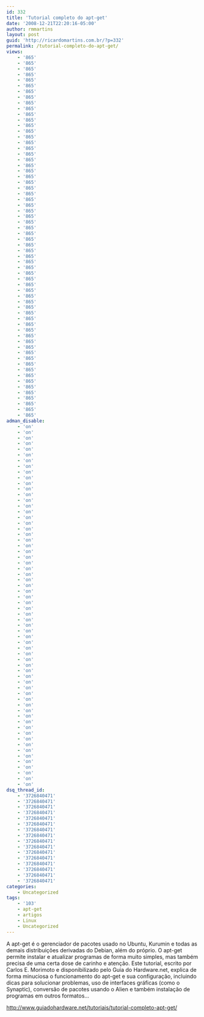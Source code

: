 ```yaml
---
id: 332
title: 'Tutorial completo do apt-get'
date: '2008-12-21T22:20:16-05:00'
author: rmmartins
layout: post
guid: 'http://ricardomartins.com.br/?p=332'
permalink: /tutorial-completo-do-apt-get/
views:
    - '865'
    - '865'
    - '865'
    - '865'
    - '865'
    - '865'
    - '865'
    - '865'
    - '865'
    - '865'
    - '865'
    - '865'
    - '865'
    - '865'
    - '865'
    - '865'
    - '865'
    - '865'
    - '865'
    - '865'
    - '865'
    - '865'
    - '865'
    - '865'
    - '865'
    - '865'
    - '865'
    - '865'
    - '865'
    - '865'
    - '865'
    - '865'
    - '865'
    - '865'
    - '865'
    - '865'
    - '865'
    - '865'
    - '865'
    - '865'
    - '865'
    - '865'
    - '865'
    - '865'
    - '865'
    - '865'
    - '865'
    - '865'
    - '865'
    - '865'
    - '865'
    - '865'
    - '865'
    - '865'
    - '865'
    - '865'
    - '865'
    - '865'
    - '865'
    - '865'
    - '865'
    - '865'
    - '865'
    - '865'
adman_disable:
    - 'on'
    - 'on'
    - 'on'
    - 'on'
    - 'on'
    - 'on'
    - 'on'
    - 'on'
    - 'on'
    - 'on'
    - 'on'
    - 'on'
    - 'on'
    - 'on'
    - 'on'
    - 'on'
    - 'on'
    - 'on'
    - 'on'
    - 'on'
    - 'on'
    - 'on'
    - 'on'
    - 'on'
    - 'on'
    - 'on'
    - 'on'
    - 'on'
    - 'on'
    - 'on'
    - 'on'
    - 'on'
    - 'on'
    - 'on'
    - 'on'
    - 'on'
    - 'on'
    - 'on'
    - 'on'
    - 'on'
    - 'on'
    - 'on'
    - 'on'
    - 'on'
    - 'on'
    - 'on'
    - 'on'
    - 'on'
    - 'on'
    - 'on'
    - 'on'
    - 'on'
    - 'on'
    - 'on'
    - 'on'
    - 'on'
    - 'on'
    - 'on'
    - 'on'
    - 'on'
    - 'on'
    - 'on'
    - 'on'
    - 'on'
dsq_thread_id:
    - '3726840471'
    - '3726840471'
    - '3726840471'
    - '3726840471'
    - '3726840471'
    - '3726840471'
    - '3726840471'
    - '3726840471'
    - '3726840471'
    - '3726840471'
    - '3726840471'
    - '3726840471'
    - '3726840471'
    - '3726840471'
    - '3726840471'
    - '3726840471'
categories:
    - Uncategorized
tags:
    - '103'
    - apt-get
    - artigos
    - Linux
    - Uncategorized
---
```


A apt-get é o gerenciador de pacotes usado no Ubuntu, Kurumin e todas as demais distribuições derivadas do Debian, além do próprio. O apt-get permite instalar e atualizar programas de forma muito simples, mas também precisa de uma certa dose de carinho e atenção. Este tutorial, escrito por Carlos E. Morimoto e disponibilizado pelo Guia do Hardware.net, explica de forma minuciosa o funcionamento do apt-get e sua configuração, incluindo dicas para solucionar problemas, uso de interfaces gráficas (como o Synaptic), conversão de pacotes usando o Alien e também instalação de programas em outros formatos…

<http://www.guiadohardware.net/tutoriais/tutorial-completo-apt-get/>